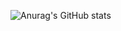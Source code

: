 <!--
### Hi there 👋
-->
![Anurag's GitHub stats](https://github-readme-stats.vercel.app/api/?username=caglaryalcin&show_icons=true&count_private=true&theme=dark)
<!--
**caglaryalcin/caglaryalcin** is a ✨ _special_ ✨ repository because its `README.md` (this file) appears on your GitHub profile.

Here are some ideas to get you started:

- 🔭 I’m currently working on ...
- 🌱 I’m currently learning ...
- 👯 I’m looking to collaborate on ...
- 🤔 I’m looking for help with ...
- 💬 Ask me about ...
- 📫 How to reach me: ...
- 😄 Pronouns: ...
- ⚡ Fun fact: ...
-->
